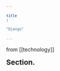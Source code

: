 ```yaml
---
title: "Django"
---
```

from [[technology]]

<h1>Section.</h1>

<div id="postings"></div>

<script>
    function add_posting(url, image, title, des)
    {
        let main = document.getElementById('postings');

        let obj = document.createElement('a');
        obj.setAttribute('class', 'posting');
        let url_ = "https://giana-blog.netlify.app/" + url + "/";
        obj.setAttribute('href', url_);

        let div = document.createElement('div');
        let preimage = document.createElement('img');
        preimage.setAttribute('class', 'preimg');
        preimage.setAttribute('src', "https://giana-blog.netlify.app/assets/"+image);
        obj.appendChild(preimage);

        div.setAttribute('class', 'post-body');
        let h1 = document.createElement('h1');
        h1.setAttribute('class', "post-title");
        h1.innerText = title;
        div.appendChild(h1);

        let span = document.createElement('span');
        span.innerText = des;
        div.appendChild(span);
        obj.appendChild(div);
        main.appendChild(obj);
    }
    add_posting("startdjango", "intro.png", "Start Django in Macbook M1 Pro (Nginx + gunicorn + django)", "Configureation setting and process to start project in Django"); 
    add_posting("djdesignpattern", "designpattern.png", "Django Design Pattern", "MTV pattern and security coding in django");
    add_posting("djangotemplate", "template.png", "Template of View, Template and Model", "How to write code of MVT pattern?");
    add_posting("djangodbconnect", "db.png", "Add databases to Django", "Redis and Postgresql for Django");
    add_posting("djangorest", "crud.png", "CRUD programming with django's RestFramework API", "Construction of CRUD(posting system) with Django RestFrameworkAPI");
    add_posting("djangovue", "vue.png", "vue.js for frontend", "Let's make frontend with vue.js!");
    add_posting("vuebasic", "create.png", "Vue foundation and Create operation", "In this section, we learned how to use vue and create post in website")
</script>

<style>
    .post-body
    {
        display:grid;
        place-items: center normal;
        padding: 2vw 0vw;
    }
    .posting
    {
        display: flex;
        justify-content: flex-start;
        margin: 3vw 3vw;
    }
    .preimg
    {
        display: inline-block;
        width: 10vw;
        height: 10vw;
        border-radius: 10px;
        margin: 0em 0em;
        margin-right: 3vw;
        vertical-align: middle;
    }
    span
    {
        display: block;
        font-size: 1vw;
    }
    h1
    {
        font-size: 2vw;
        margin-top:0em;
    }
</style>



